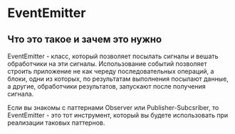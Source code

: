 # EventEmitter

## Что это такое и зачем это нужно
EventEmitter - класс, который позволяет посылать сигналы и вешать обработчики на эти сигналы. Использование событий позволяет строить приложение не как череду последовательных операций, а блоки, одни из которых, по результатам выполнения посылают данные, а другие, обработчики результатов, запускают после получения сигнала.

Если вы знакомы с паттернами Observer или Publisher-Subcsriber, то EventEmitter - это тот инструмент, который вы будете использовать при реализации таковых паттернов.